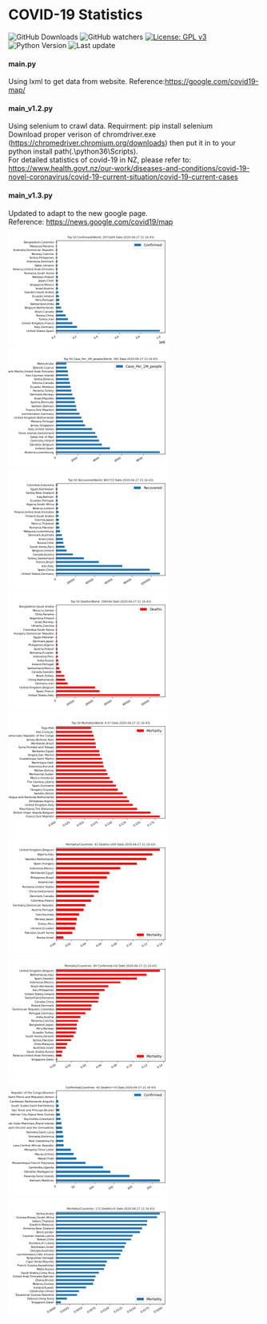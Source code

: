 # COVID-19 Statistics  
![GitHub Downloads](https://img.shields.io/github/downloads/StevenHuang2020/WebSpider/total?label=Downloads)
![GitHub watchers](https://img.shields.io/github/watchers/StevenHuang2020/WebSpider?label=Watch) 
[![License: GPL v3](https://img.shields.io/badge/License-GPLv3-blue.svg)](https://www.gnu.org/licenses/gpl-3.0)
![Python Version](https://img.shields.io/badge/python-v3.6-blue)
![Last update](https://img.shields.io/endpoint?color=blue&style=flat-square&url=https%3A%2F%2Fraw.githubusercontent.com%2FStevenHuang2020%2FWebSpider%2Fmaster%2Fcoronavirus%2Fupdate.json) 


#### main.py
Using lxml to get data from website.
Reference:https://google.com/covid19-map/
<br/>

#### main_v1.2.py
Using selenium to crawl data.
Requirment: pip install selenium <br/>
Download proper verison of chromdriver.exe (https://chromedriver.chromium.org/downloads)
then put it in to your python install path(.\python36\Scripts\).
<br/>
For detailed statistics of covid-19 in NZ, please refer to:
https://www.health.govt.nz/our-work/diseases-and-conditions/covid-19-novel-coronavirus/covid-19-current-situation/covid-19-current-cases

#### main_v1.3.py
Updated to adapt to the new google page.<br/>
Reference: https://news.google.com/covid19/map
<br/>
<img src="images/1.png" width="320" height="240">
<img src="images/2.png" width="320" height="240">
<img src="images/3.png" width="320" height="240">
<img src="images/4.png" width="320" height="240">
<img src="images/5.png" width="320" height="240">
<img src="images/6.png" width="320" height="240">
<img src="images/7.png" width="320" height="240">
<img src="images/8.png" width="320" height="240">
<img src="images/9.png" width="320" height="240">